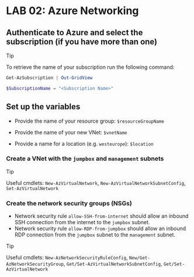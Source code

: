 # LAB 02: Azure Networking

## Authenticate to Azure and select the subscription (if you have more than one)

> [!TIP]
> To retrieve the name of your subscription run the following command:

```powershell
Get-AzSubscription | Out-GridView

$SubscriptionName = "<Subscription Name>"
```

## Set up the variables

- Provide the name of your resource group: `$resourceGroupName`

- Provide the name of your new VNet: `$vnetName`

- Provide a name for a location (e.g. `westeurope`): `$location`

### Create a VNet with the `jumpbox` and `management` subnets

> [!TIP]
> Useful cmdlets: `New-AzVirtualNetwork`, `New-AzVirtualNetworkSubnetConfig`, `Set-AzVirtualNetwork`

### Create the network security groups (NSGs)

- Network security rule `allow-SSH-from-internet` should allow an inbound SSH connection from the internet to the `jumpbox` subnet.
- Network security rule `allow-RDP-from-jumpbox` should allow an inbound RDP connection from the `jumpbox` subnet to the `management` subnet.

> [!TIP]
> Useful cmdlets: `New-AzNetworkSecurityRuleConfig`, `New/Get-AzNetworkSecurityGroup`, `Get/Set-AzVirtualNetworkSubnetConfig`, `Get/Set-AzVirtualNetwork`